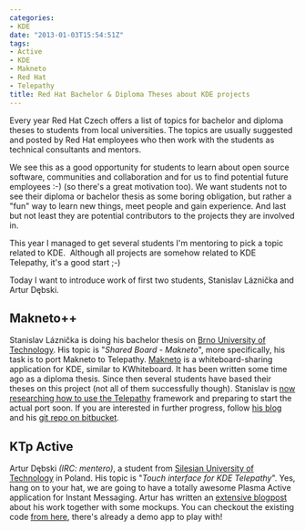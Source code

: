 ```yaml
---
categories:
- KDE
date: "2013-01-03T15:54:51Z"
tags:
- Active
- KDE
- Makneto
- Red Hat
- Telepathy
title: Red Hat Bachelor & Diploma Theses about KDE projects
---
```

Every year Red Hat Czech offers a list of topics for bachelor and diploma theses to students from local universities. The topics are usually suggested and posted by Red Hat employees who then work with the students as technical consultants and mentors.

We see this as a good opportunity for students to learn about open source software, communities and collaboration and for us to find potential future employees :-) (so there's a great motivation too). We want students not to see their diploma or bachelor thesis as some boring obligation, but rather a "fun" way to learn new things, meet people and gain experience. And last but not least they are potential contributors to the projects they are involved in.

This year I managed to get several students I'm mentoring to pick a topic related to KDE.  Although all projects are somehow related to KDE Telepathy, it's a good start ;-)

Today I want to introduce work of first two students, Stanislav Láznička and Artur Dębski.

## Makneto++

Stanislav Láznička is doing his bachelor thesis on [Brno University of Technology](http://www.vutbr.cz/en). His topic is "_Shared Board - Makneto_", more specifically, his task is to port Makneto to Telepathy. [Makneto](http://www.makneto.org) is a whiteboard-sharing application for KDE, similar to KWhiteboard. It has been written some time ago as a diploma thesis. Since then several students have based their theses on this project (not all of them successfully though). Stanislav is [now researching how to use the Telepathy](http://slblogging.wordpress.com/2012/12/22/lets-get-the-job-done-bachelors-thesis-beginnings/) framework and preparing to start the actual port soon. If you are interested in further progress, follow [his blog](http://slblogging.wordpress.com/) and his [git repo on bitbucket](https://bitbucket.org/StandaL/makneto).

## KTp Active

Artur Dębski _(IRC: mentero)_, a student from [Silesian University of Technology](http://www.polsl.pl/en/Strony/0_welcome.aspx) in Poland. His topic is "_Touch interface for KDE Telepathy_". Yes, hang on to your hat, we are going to have a totally awesome Plasma Active application for Instant Messaging. Artur has written an [extensive blogpost](http://www.blog.mentero.net/kde/ktp-active/bringing-ktp-active-to-life/) about his work together with some mockups. You can checkout the existing code [from here](https://bitbucket.org/mentero/ktpactive), there's already a demo app to play with!
